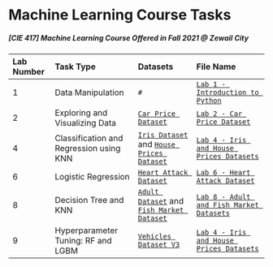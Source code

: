 # Machine Learning Course Tasks
##### [CIE 417] Machine Learning Course Offered in Fall 2021 @ Zewail City

| **Lab Number** | **Task Type** | **Datasets** | **File Name** 
|:----------|:---------------------------------|:------------------------------|:--------------------------------|
| 1      | Data Manipulation            | `#`                           | [`Lab 1 - Introduction to Python`](https://github.com/ahmedlila/Machine-Learning-Course-Implementations/blob/main/Lab%201%20-%20Introduction%20to%20Python.ipynb)             |
| 2      | Exploring and Visualizing Data            | [`Car Price Dataset`](https://github.com/ahmedlila/Machine-Learning-Course-Implementations/blob/main/Datasets/CarPrice_Assignment.csv)                           | [`Lab 2 - Car Price Dataset`](https://github.com/ahmedlila/Machine-Learning-Course-Implementations/blob/main/Lab%202%20-%20Car%20Price%20Dataset.ipynb)             |
| 4      | Classification and Regression using KNN            | [`Iris Dataset`](https://www.kaggle.com/uciml/iris) and [`House Prices Dataset`](https://www.kaggle.com/c/house-prices-advanced-regression-techniques/data)                           | [`Lab 4 - Iris and House Prices Datasets`](https://github.com/ahmedlila/Machine-Learning-Course-Implementations/blob/main/Lab%204%20-%20Iris%20and%20House%20Prices%20Datasets.ipynb)             |
| 6      | Logistic Regression            | [`Heart Attack Dataset`](https://www.kaggle.com/rashikrahmanpritom/heart-attack-analysis-prediction-dataset)                            | [`Lab 6 - Heart Attack Dataset`](https://github.com/ahmedlila/Machine-Learning-Course-Implementations/blob/main/Lab%206%20-%20Heart%20Attack%20Dataset.ipynb)             |
| 8      | Decision Tree and KNN            | [`Adult Dataset`](https://archive.ics.uci.edu/ml/datasets/adult) and [`Fish Market Dataset`](https://www.kaggle.com/aungpyaeap/fish-market)                           | [`Lab 8 - Adult and Fish Market Datasets`](https://github.com/ahmedlila/Machine-Learning-Course-Implementations/blob/main/Lab%208%20-%20%20Adult%20and%20Fish%20Market%20Datasets.ipynb)             |
| 9      | Hyperparameter Tuning: RF and LGBM            | [`Vehicles Dataset V3`](https://www.kaggle.com/nehalbirla/vehicle-dataset-from-cardekho)                            | [`Lab 4 - Iris and House Prices Datasets`](https://github.com/ahmedlila/Machine-Learning-Course-Implementations/blob/main/Lab%209%20-%20Vehicles%20Dataset.ipynb)             |

